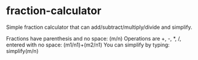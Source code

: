 # fraction-calculator
Simple fraction calculator that can add/subtract/multiply/divide and simplify. 

Fractions have parenthesis and no space: (m/n)
Operations are +, -, *, /, entered with no space: (m1/n1)+(m2/n1)
You can simplify by typing: simplify(m/n)
